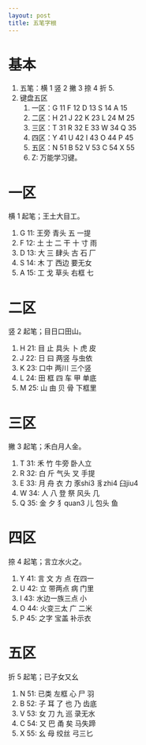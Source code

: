 ```yaml
---
layout: post
title: 五笔字根
---
```


# 基本

1. 五笔：横 1 竖 2 撇 3 捺 4 折 5.
2. 键盘五区
    1. 一区：G 11 F 12 D 13 S 14 A 15
    2. 二区：H 21 J 22 K 23 L 24 M 25
    3. 三区：T 31 R 32 E 33 W 34 Q 35
    4. 四区：Y 41 U 42 I 43 O 44 P 45
    5. 五区：N 51 B 52 V 53 C 54 X 55
    6. Z: 万能学习键。

# 一区

横 1 起笔；王土大目工。

1. G 11: 王旁 青头 五 一提
2. F 12: 土 士 二 干 十 寸 雨
3. D 13: 大 三 肆头 古 石 厂
4. S 14: 木 丁 西边 要无女
5. A 15: 工 戈 草头 右框 七

# 二区

竖 2 起笔；目日口田山。

1. H 21: 目 止 具头 卜 虎 皮
2. J 22: 日 曰 两竖 与虫依
3. K 23: 口中 两川 三个竖
4. L 24: 田 框 四 车 甲 单底
5. M 25: 山 由 贝 骨 下框里

# 三区

撇 3 起笔；禾白月人金。

1. T 31: 禾 竹 牛旁 卧人立
2. R 32: 白 斤 气头 叉 手提
3. E 33: 月 舟 衣 力 豕shi3 豸zhi4 臼jiu4
4. W 34: 人 八 登 祭 风头 几
5. Q 35: 金 夕 犭quan3 儿 包头 鱼

# 四区

捺 4 起笔；言立水火之。

1. Y 41: 言 文 方 点 在四一
2. U 42: 立 带两点 病 门里
3. I 43: 水边一族三点 小
4. O 44: 火变三太 广 二米
5. P 45: 之字 宝盖 补示衣

# 五区

折 5 起笔；已子女又幺

1. N 51: 已类 左框 心 尸 羽
2. B 52: 子 耳 了 也 乃 齿底
3. V 53: 女 刀 九 巡 录无水
4. C 54: 又 巴 甬 矣 马失蹄
5. X 55: 幺 母 绞丝 弓三匕
